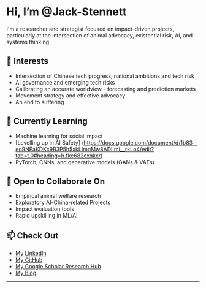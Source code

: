 # Hi, I’m @Jack-Stennett

I'm a researcher and strategist focused on impact-driven projects, particularly at the intersection of animal advocacy, existential risk, AI, and systems thinking.

## 👀 Interests

- Intersection of Chinese tech progress, national ambitions and tech risk
- AI governance and emerging tech risks
- Calibrating an accurate worldview - forecasting and prediction markets
- Movement strategy and effective advocacy  
- An end to suffering

## 🌱 Currently Learning

- Machine learning for social impact
- [Levelling up in AI Safety] (https://docs.google.com/document/d/1b83_-eo9NEaKDKc9R3P5h5xkLImqMw8ADLmi__rkLo4/edit?tab=t.0#heading=h.fke682cxqkxr)
- PyTorch, CNNs, and generative models (GANs & VAEs)

## 🤝 Open to Collaborate On

- Empirical animal welfare research
- Exploratory AI-China-related Projects
- Impact evaluation tools
- Rapid upskilling in ML/AI

## 📫 Check Out
- [My LinkedIn](https://www.linkedin.com/in/jack-stennett-821390138/)
- [My GitHub](https://github.com/Jack-Stennett/Jack-Stennett)
- [My Google Scholar Research Hub](https://scholar.google.com/citations?user=GATFTMcAAAAJ&hl=en&oi=ao)
- [My Blog](torchestogether.substack.com)

---
